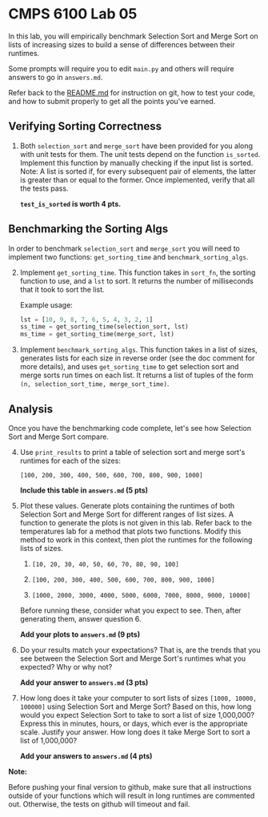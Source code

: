 # CMPS 6100  Lab 05

In this lab, you will empirically benchmark Selection Sort and Merge Sort on lists of increasing sizes to build a sense of differences between their runtimes.

Some prompts will require you to edit `main.py` and others will require answers to go in `answers.md`.

Refer back to the [README.md](README.md) for instruction on git, how to test your code, and how to submit properly to get all the points you've earned.

## Verifying Sorting Correctness

1. Both `selection_sort` and `merge_sort` have been provided for you along with unit tests for them. The unit tests depend on the function `is_sorted`. Implement this function by manually checking if the input list is sorted. Note: A list is sorted if, for every subsequent pair of elements, the latter is greater than or equal to the former. Once implemented, verify that all the tests pass.

    **`test_is_sorted` is worth 4 pts.**

## Benchmarking the Sorting Algs

In order to benchmark `selection_sort` and `merge_sort` you will need to implement two functions: `get_sorting_time` and `benchmark_sorting_algs`.

2. Implement `get_sorting_time`. This function takes in `sort_fn`, the sorting function to use, and a `lst` to sort. It returns the number of milliseconds that it took to sort the list.

    Example usage:

    ``` python
    lst = [10, 9, 8, 7, 6, 5, 4, 3, 2, 1]
    ss_time = get_sorting_time(selection_sort, lst)
    ms_time = get_sorting_time(merge_sort, lst)
    ```

3. Implement `benchmark_sorting_algs`. This function takes in a list of sizes, generates lists for each size in reverse order (see the doc comment for more details), and uses `get_sorting_time` to get selection sort and merge sorts run times on each list. It returns a list of tuples of the form `(n, selection_sort_time, merge_sort_time)`.

## Analysis

Once you have the benchmarking code complete, let's see how Selection Sort and Merge Sort compare.

4.  Use `print_results` to print a table of selection sort and merge sort's runtimes for each of the sizes: 

    `[100, 200, 300, 400, 500, 600, 700, 800, 900, 1000]`

    **Include this table in `answers.md` (5 pts)**

5. Plot these values. Generate plots containing the runtimes of both Selection Sort and Merge Sort for different ranges of list sizes. A function to generate the plots is not given in this lab. Refer back to the temperatures lab for a method that plots two functions. Modify this method to work in this context, then plot the runtimes for the following lists of sizes.

    1. `[10, 20, 30, 40, 50, 60, 70, 80, 90, 100]`

    2. `[100, 200, 300, 400, 500, 600, 700, 800, 900, 1000]`

    3. `[1000, 2000, 3000, 4000, 5000, 6000, 7000, 8000, 9000, 10000]`

    Before running these, consider what you expect to see. Then, after generating them, answer question 6.

    **Add your plots to `answers.md` (9 pts)**

6. Do your results match your expectations? That is, are the trends that you see between the Selection Sort and Merge Sort's runtimes what you expected? Why or why not?

    **Add your answer to `answers.md` (3 pts)**

7. How long does it take your computer to sort lists of sizes `[1000, 10000, 100000]` using Selection Sort and Merge Sort? Based on this, how long would you expect Selection Sort to take to sort a list of size 1,000,000? Express this in minutes, hours, or days, which ever is the appropriate scale. Justify your answer. How long does it take Merge Sort to sort a list of 1,000,000?

    **Add your answers to `answers.md` (4 pts)**

**Note:**

Before pushing your final version to github, make sure that all instructions outside of your functions which will result in long runtimes are commented out. Otherwise, the tests on github will timeout and fail.
